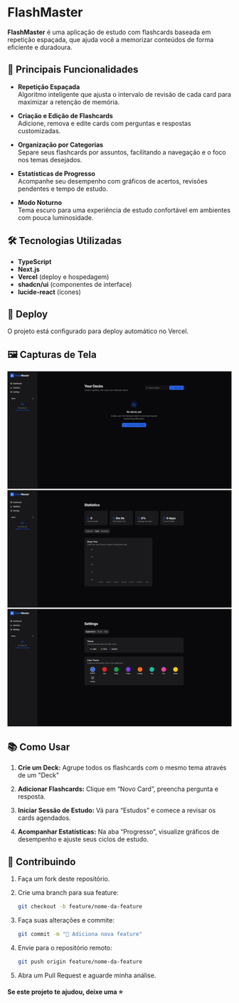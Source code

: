 # FlashMaster

**FlashMaster** é uma aplicação de estudo com flashcards baseada em repetição espaçada, que ajuda você a memorizar conteúdos de forma eficiente e duradoura.

## 📌 Principais Funcionalidades

- **Repetição Espaçada**  
  Algoritmo inteligente que ajusta o intervalo de revisão de cada card para maximizar a retenção de memória.

- **Criação e Edição de Flashcards**  
  Adicione, remova e edite cards com perguntas e respostas customizadas.

- **Organização por Categorias**  
  Separe seus flashcards por assuntos, facilitando a navegação e o foco nos temas desejados.

- **Estatísticas de Progresso**  
  Acompanhe seu desempenho com gráficos de acertos, revisões pendentes e tempo de estudo.

- **Modo Noturno**  
  Tema escuro para uma experiência de estudo confortável em ambientes com pouca luminosidade.

## 🛠️ Tecnologias Utilizadas

- **TypeScript**
- **Next.js**
- **Vercel** (deploy e hospedagem)
- **shadcn/ui** (componentes de interface)
- **lucide-react** (ícones)

## 🚀 Deploy

O projeto está configurado para deploy automático no Vercel.

## 🖼️ Capturas de Tela

<div align="center">
  <img src="./public/screenshots/dashboard.png" alt="Dashboard do FlashMaster" width="600" />
  <br>
  <img src="./public/screenshots/statistics.png" alt="Statistics do FlashMaster" width="600" />
  <br>
  <img src="./public/screenshots/settings.png" alt="Settings do FlashMaster" width="600" />
</div>

## 📚 Como Usar

1. **Crie um Deck:** Agrupe todos os flashcards com o mesmo tema através de um "Deck"

2. **Adicionar Flashcards:** Clique em “Novo Card”, preencha pergunta e resposta.

3. **Iniciar Sessão de Estudo:** Vá para “Estudos” e comece a revisar os cards agendados.

4. **Acompanhar Estatísticas:** Na aba “Progresso”, visualize gráficos de desempenho e ajuste seus ciclos de estudo.

## 🤝 Contribuindo

1. Faça um fork deste repositório.
2. Crie uma branch para sua feature:

   ```bash
   git checkout -b feature/nome-da-feature
   ```

3. Faça suas alterações e commite:

   ```bash
   git commit -m "🚀 Adiciona nova feature"
   ```

4. Envie para o repositório remoto:

   ```bash
   git push origin feature/nome-da-feature
   ```

5. Abra um Pull Request e aguarde minha análise.

#### Se este projeto te ajudou, deixe uma ⭐
